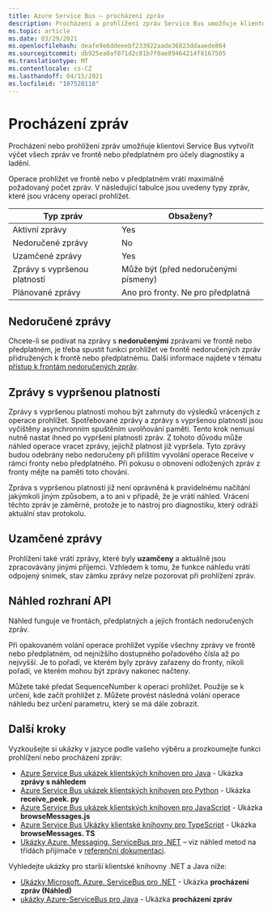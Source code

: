 ```yaml
---
title: Azure Service Bus – procházení zpráv
description: Procházení a prohlížení zpráv Service Bus umožňuje klientovi Azure Service Bus zobrazit výčet všech zpráv ve frontě nebo v předplatném.
ms.topic: article
ms.date: 03/29/2021
ms.openlocfilehash: deafe9e6ddeeebf233922aade36823ddaaede864
ms.sourcegitcommit: db925ea0af071d2c81b7f0ae89464214f8167505
ms.translationtype: MT
ms.contentlocale: cs-CZ
ms.lasthandoff: 04/15/2021
ms.locfileid: "107520118"
---
```

# <a name="message-browsing"></a>Procházení zpráv
Procházení nebo prohlížení zpráv umožňuje klientovi Service Bus vytvořit výčet všech zpráv ve frontě nebo předplatném pro účely diagnostiky a ladění.

Operace prohlížet ve frontě nebo v předplatném vrátí maximálně požadovaný počet zpráv. V následující tabulce jsou uvedeny typy zpráv, které jsou vráceny operací prohlížet. 

| Typ zpráv | Obsaženy? | 
| ---------------- | ----- | 
| Aktivní zprávy | Yes |
| Nedoručené zprávy | No | 
| Uzamčené zprávy | Yes |
| Zprávy s vypršenou platností |  Může být (před nedoručenými písmeny) |
| Plánované zprávy | Ano pro fronty. Ne pro předplatná |

## <a name="dead-lettered-messages"></a>Nedoručené zprávy
Chcete-li se podívat na zprávy s **nedoručenými** zprávami ve frontě nebo předplatném, je třeba spustit funkci prohlížet ve frontě nedoručených zpráv přidružených k frontě nebo předplatnému. Další informace najdete v tématu [přístup k frontám nedoručených zpráv](service-bus-dead-letter-queues.md#path-to-the-dead-letter-queue).

## <a name="expired-messages"></a>Zprávy s vypršenou platností
Zprávy s vypršenou platností mohou být zahrnuty do výsledků vrácených z operace prohlížet. Spotřebované zprávy a zprávy s vypršenou platností jsou vyčištěny asynchronním spuštěním uvolňování paměti. Tento krok nemusí nutně nastat ihned po vypršení platnosti zpráv. Z tohoto důvodu může náhled operace vracet zprávy, jejichž platnost již vypršela. Tyto zprávy budou odebrány nebo nedoručeny při příštím vyvolání operace Receive v rámci fronty nebo předplatného. Při pokusu o obnovení odložených zpráv z fronty mějte na paměti toto chování. 

Zpráva s vypršenou platností již není oprávněná k pravidelnému načítání jakýmkoli jiným způsobem, a to ani v případě, že je vrátí náhled. Vrácení těchto zpráv je záměrné, protože je to nástroj pro diagnostiku, který odráží aktuální stav protokolu.

## <a name="locked-messages"></a>Uzamčené zprávy
Prohlížení také vrátí zprávy, které byly **uzamčeny** a aktuálně jsou zpracovávány jinými příjemci. Vzhledem k tomu, že funkce náhledu vrátí odpojený snímek, stav zámku zprávy nelze pozorovat při prohlížení zpráv.

## <a name="peek-apis"></a>Náhled rozhraní API
Náhled funguje ve frontách, předplatných a jejich frontách nedoručených zpráv. 

Při opakovaném volání operace prohlížet vypíše všechny zprávy ve frontě nebo předplatném, od nejnižšího dostupného pořadového čísla až po nejvyšší. Je to pořadí, ve kterém byly zprávy zařazeny do fronty, nikoli pořadí, ve kterém mohou být zprávy nakonec načteny.

Můžete také předat SequenceNumber k operaci prohlížet. Použije se k určení, kde začít prohlížet z. Můžete provést následná volání operace náhledu bez určení parametru, který se má dále zobrazit.

## <a name="next-steps"></a>Další kroky
Vyzkoušejte si ukázky v jazyce podle vašeho výběru a prozkoumejte funkci prohlížení nebo procházení zpráv:

- [Azure Service Bus ukázek klientských knihoven pro Java](/samples/azure/azure-sdk-for-java/servicebus-samples/)  -  Ukázka **zprávy s náhledem**
- [Azure Service Bus ukázek klientských knihoven pro Python](/samples/azure/azure-sdk-for-python/servicebus-samples/)  -  Ukázka **receive_peek. py**
- [Azure Service Bus ukázek klientských knihoven pro JavaScript](/samples/azure/azure-sdk-for-js/service-bus-javascript/)  -  Ukázka **browseMessages.js**
- [Azure Service Bus Ukázky klientské knihovny pro TypeScript](/samples/azure/azure-sdk-for-js/service-bus-typescript/)  -  Ukázka **browseMessages. TS**
- [Ukázky Azure. Messaging. ServiceBus pro .NET](/samples/azure/azure-sdk-for-net/azuremessagingservicebus-samples/) – viz náhled metod na třídách přijímače v [referenční dokumentaci](/dotnet/api/azure.messaging.servicebus).

Vyhledejte ukázky pro starší klientské knihovny .NET a Java níže:
- [Ukázky Microsoft. Azure. ServiceBus pro .NET](https://github.com/Azure/azure-service-bus/tree/master/samples/DotNet/Microsoft.Azure.ServiceBus/)  -  Ukázka **procházení zpráv (Náhled)** 
- [ukázky Azure-ServiceBus pro Java](https://github.com/Azure/azure-service-bus/tree/master/samples/Java/azure-servicebus/MessageBrowse)  -  Ukázka **procházení zpráv** 
